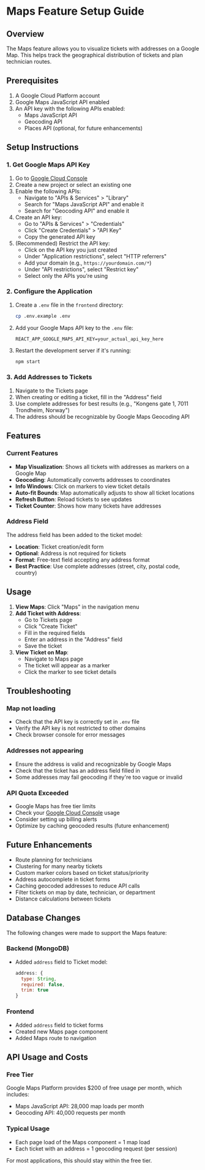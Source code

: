 # Maps Feature Setup Guide

## Overview
The Maps feature allows you to visualize tickets with addresses on a Google Map. This helps track the geographical distribution of tickets and plan technician routes.

## Prerequisites
1. A Google Cloud Platform account
2. Google Maps JavaScript API enabled
3. An API key with the following APIs enabled:
   - Maps JavaScript API
   - Geocoding API
   - Places API (optional, for future enhancements)

## Setup Instructions

### 1. Get Google Maps API Key

1. Go to [Google Cloud Console](https://console.cloud.google.com/)
2. Create a new project or select an existing one
3. Enable the following APIs:
   - Navigate to "APIs & Services" > "Library"
   - Search for "Maps JavaScript API" and enable it
   - Search for "Geocoding API" and enable it
4. Create an API key:
   - Go to "APIs & Services" > "Credentials"
   - Click "Create Credentials" > "API Key"
   - Copy the generated API key
5. (Recommended) Restrict the API key:
   - Click on the API key you just created
   - Under "Application restrictions", select "HTTP referrers"
   - Add your domain (e.g., `https://yourdomain.com/*`)
   - Under "API restrictions", select "Restrict key"
   - Select only the APIs you're using

### 2. Configure the Application

1. Create a `.env` file in the `frontend` directory:
   ```bash
   cp .env.example .env
   ```

2. Add your Google Maps API key to the `.env` file:
   ```
   REACT_APP_GOOGLE_MAPS_API_KEY=your_actual_api_key_here
   ```

3. Restart the development server if it's running:
   ```bash
   npm start
   ```

### 3. Add Addresses to Tickets

1. Navigate to the Tickets page
2. When creating or editing a ticket, fill in the "Address" field
3. Use complete addresses for best results (e.g., "Kongens gate 1, 7011 Trondheim, Norway")
4. The address should be recognizable by Google Maps Geocoding API

## Features

### Current Features
- **Map Visualization**: Shows all tickets with addresses as markers on a Google Map
- **Geocoding**: Automatically converts addresses to coordinates
- **Info Windows**: Click on markers to view ticket details
- **Auto-fit Bounds**: Map automatically adjusts to show all ticket locations
- **Refresh Button**: Reload tickets to see updates
- **Ticket Counter**: Shows how many tickets have addresses

### Address Field
The address field has been added to the ticket model:
- **Location**: Ticket creation/edit form
- **Optional**: Address is not required for tickets
- **Format**: Free-text field accepting any address format
- **Best Practice**: Use complete addresses (street, city, postal code, country)

## Usage

1. **View Maps**: Click "Maps" in the navigation menu
2. **Add Ticket with Address**:
   - Go to Tickets page
   - Click "Create Ticket"
   - Fill in the required fields
   - Enter an address in the "Address" field
   - Save the ticket
3. **View Ticket on Map**:
   - Navigate to Maps page
   - The ticket will appear as a marker
   - Click the marker to see ticket details

## Troubleshooting

### Map not loading
- Check that the API key is correctly set in `.env` file
- Verify the API key is not restricted to other domains
- Check browser console for error messages

### Addresses not appearing
- Ensure the address is valid and recognizable by Google Maps
- Check that the ticket has an address field filled in
- Some addresses may fail geocoding if they're too vague or invalid

### API Quota Exceeded
- Google Maps has free tier limits
- Check your [Google Cloud Console](https://console.cloud.google.com/) usage
- Consider setting up billing alerts
- Optimize by caching geocoded results (future enhancement)

## Future Enhancements
- Route planning for technicians
- Clustering for many nearby tickets
- Custom marker colors based on ticket status/priority
- Address autocomplete in ticket forms
- Caching geocoded addresses to reduce API calls
- Filter tickets on map by date, technician, or department
- Distance calculations between tickets

## Database Changes

The following changes were made to support the Maps feature:

### Backend (MongoDB)
- Added `address` field to Ticket model:
  ```javascript
  address: {
    type: String,
    required: false,
    trim: true
  }
  ```

### Frontend
- Added `address` field to ticket forms
- Created new Maps page component
- Added Maps route to navigation

## API Usage and Costs

### Free Tier
Google Maps Platform provides $200 of free usage per month, which includes:
- Maps JavaScript API: 28,000 map loads per month
- Geocoding API: 40,000 requests per month

### Typical Usage
- Each page load of the Maps component = 1 map load
- Each ticket with an address = 1 geocoding request (per session)

For most applications, this should stay within the free tier.
